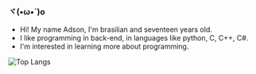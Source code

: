 ### ヾ(•ω•`)o

- Hi! My name Adson, I'm brasilian and seventeen years old.
- I like programming in back-end, in languages like python, C, C++, C#.
- I'm interested in learning more about programming.

![Top Langs](https://github-readme-stats.vercel.app/api/top-langs/?username=Gato-Capitao&layout=compact)
